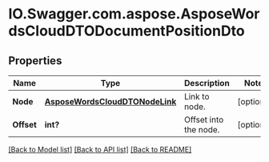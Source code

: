 # IO.Swagger.com.aspose.AsposeWordsCloudDTODocumentPositionDto
## Properties

Name | Type | Description | Notes
------------ | ------------- | ------------- | -------------
**Node** | [**AsposeWordsCloudDTONodeLink**](AsposeWordsCloudDTONodeLink.md) | Link to  node. | [optional] 
**Offset** | **int?** | Offset into the node. | [optional] 

[[Back to Model list]](../README.md#documentation-for-models) [[Back to API list]](../README.md#documentation-for-api-endpoints) [[Back to README]](../README.md)

